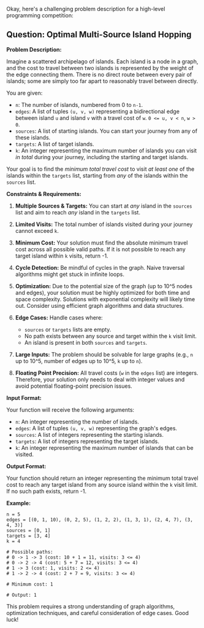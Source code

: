 Okay, here's a challenging problem description for a high-level programming competition:

## Question: Optimal Multi-Source Island Hopping

**Problem Description:**

Imagine a scattered archipelago of islands. Each island is a node in a graph, and the cost to travel between two islands is represented by the weight of the edge connecting them.  There is no direct route between every pair of islands; some are simply too far apart to reasonably travel between directly.

You are given:

*   `n`: The number of islands, numbered from 0 to `n-1`.
*   `edges`: A list of tuples `(u, v, w)` representing a bidirectional edge between island `u` and island `v` with a travel cost of `w`. `0 <= u, v < n`, `w > 0`.
*   `sources`: A list of starting islands. You can start your journey from any of these islands.
*   `targets`: A list of target islands.
*   `k`: An integer representing the maximum number of islands you can visit *in total* during your journey, including the starting and target islands.

Your goal is to find the *minimum total travel cost* to visit *at least one* of the islands within the `targets` list, starting from *any* of the islands within the `sources` list.

**Constraints & Requirements:**

1.  **Multiple Sources & Targets:** You can start at *any* island in the `sources` list and aim to reach *any* island in the `targets` list.

2.  **Limited Visits:** The total number of islands visited during your journey cannot exceed `k`.

3.  **Minimum Cost:** Your solution must find the absolute minimum travel cost across all possible valid paths. If it is not possible to reach any target island within `k` visits, return -1.

4.  **Cycle Detection:** Be mindful of cycles in the graph. Naive traversal algorithms might get stuck in infinite loops.

5.  **Optimization:** Due to the potential size of the graph (up to 10^5 nodes and edges), your solution must be highly optimized for both time and space complexity.  Solutions with exponential complexity will likely time out.  Consider using efficient graph algorithms and data structures.

6.  **Edge Cases:** Handle cases where:

    *   `sources` or `targets` lists are empty.
    *   No path exists between any source and target within the `k` visit limit.
    *   An island is present in both `sources` and `targets`.

7.  **Large Inputs:** The problem should be solvable for large graphs (e.g., `n` up to 10^5, number of edges up to 10^5, `k` up to `n`).

8.  **Floating Point Precision:** All travel costs (`w` in the `edges` list) are integers. Therefore, your solution only needs to deal with integer values and avoid potential floating-point precision issues.

**Input Format:**

Your function will receive the following arguments:

*   `n`: An integer representing the number of islands.
*   `edges`: A list of tuples `(u, v, w)` representing the graph's edges.
*   `sources`: A list of integers representing the starting islands.
*   `targets`: A list of integers representing the target islands.
*   `k`: An integer representing the maximum number of islands that can be visited.

**Output Format:**

Your function should return an integer representing the minimum total travel cost to reach any target island from any source island within the `k` visit limit. If no such path exists, return -1.

**Example:**

```
n = 5
edges = [(0, 1, 10), (0, 2, 5), (1, 2, 2), (1, 3, 1), (2, 4, 7), (3, 4, 3)]
sources = [0, 1]
targets = [3, 4]
k = 4

# Possible paths:
# 0 -> 1 -> 3 (cost: 10 + 1 = 11, visits: 3 <= 4)
# 0 -> 2 -> 4 (cost: 5 + 7 = 12, visits: 3 <= 4)
# 1 -> 3 (cost: 1, visits: 2 <= 4)
# 1 -> 2 -> 4 (cost: 2 + 7 = 9, visits: 3 <= 4)

# Minimum cost: 1

# Output: 1

```

This problem requires a strong understanding of graph algorithms, optimization techniques, and careful consideration of edge cases. Good luck!
